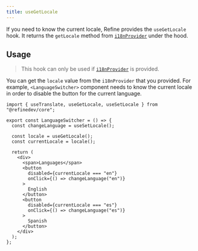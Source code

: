 ```yaml
---
title: useGetLocale
---
```


If you need to know the current locale, Refine provides the `useGetLocale` hook. It returns the `getLocale` method from [`i18nProvider`](/docs/i18n/i18n-provider/#usage) under the hood.

## Usage

> This hook can only be used if [`i18nProvider`](/docs/i18n/i18n-provider/#usage) is provided.

You can get the `locale` value from the `i18nProvider` that you provided.
For example, `<LanguageSwitcher>` component needs to know the current locale in order to disable the button for the current language.

```tsx
import { useTranslate, useGetLocale, useSetLocale } from "@refinedev/core";

export const LanguageSwitcher = () => {
  const changeLanguage = useSetLocale();

  const locale = useGetLocale();
  const currentLocale = locale();

  return (
    <div>
      <span>Languages</span>
      <button
        disabled={currentLocale === "en"}
        onClick={() => changeLanguage("en")}
      >
        English
      </button>
      <button
        disabled={currentLocale === "es"}
        onClick={() => changeLanguage("es")}
      >
        Spanish
      </button>
    </div>
  );
};
```
